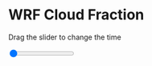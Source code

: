 <h1>WRF  Cloud Fraction </h1>
<p>Drag the slider to change the time</p>

<div class="slidecontainer">
<input oninput='setImage(this)' class="slider" type="range" min="0" max="15" value="0" step="1" />
<img id='img'/>
</div>

<script>
var img = document.getElementById('img');
var img_array = ['/assets/images/wrf/cf_wrfout_d01_2020-04-18_12:00:00.png',
'/assets/images/wrf/cf_wrfout_d01_2020-04-18_13:00:00.png',
'/assets/images/wrf/cf_wrfout_d01_2020-04-18_14:00:00.png',
'/assets/images/wrf/cf_wrfout_d01_2020-04-18_15:00:00.png',
'/assets/images/wrf/cf_wrfout_d01_2020-04-18_16:00:00.png',
'/assets/images/wrf/cf_wrfout_d01_2020-04-18_17:00:00.png',
'/assets/images/wrf/cf_wrfout_d01_2020-04-18_18:00:00.png',
'/assets/images/wrf/cf_wrfout_d01_2020-04-18_19:00:00.png',
'/assets/images/wrf/cf_wrfout_d01_2020-04-18_20:00:00.png',
'/assets/images/wrf/cf_wrfout_d01_2020-04-18_21:00:00.png',
'/assets/images/wrf/cf_wrfout_d01_2020-04-18_22:00:00.png',
'/assets/images/wrf/cf_wrfout_d01_2020-04-18_23:00:00.png',
'/assets/images/wrf/cf_wrfout_d01_2020-04-19_00:00:00.png',
'/assets/images/wrf/cf_wrfout_d01_2020-04-19_01:00:00.png',
'/assets/images/wrf/cf_wrfout_d01_2020-04-19_02:00:00.png',];
function setImage(obj)
{
        var value = obj.value;
        img.src = img_array[value];

}
</script>
